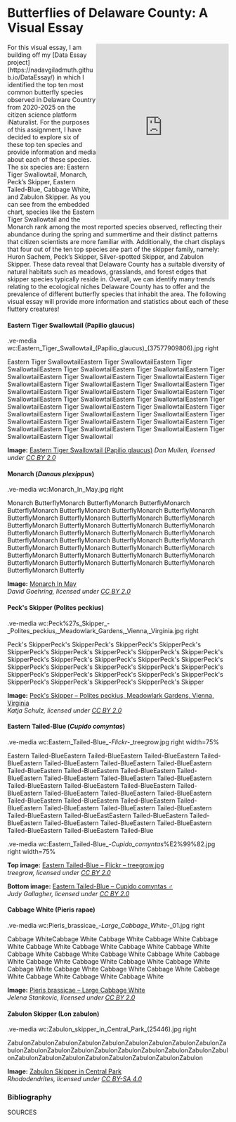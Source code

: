 # Butterflies of Delaware County: A Visual Essay

<iframe title="Top 10 Butterfly Species in Delaware County 2020-2025" aria-label="Chart Visualization" id="flourish-chart-22354618" src="https://public.flourish.studio/visualisation/22354618/embed" scrolling="no" frameborder="0" style="width: 0; min-width: 60% !important; border: none;" height="400" align="right" data-external="1"></iframe><script type="text/javascript">!function(){"use strict";window.addEventListener("message",(function(a){if(void 0!==a.data["datawrapper-height"]){var e=document.querySelectorAll("iframe");for(var t in a.data["datawrapper-height"])for(var r,i=0;r=e[i];i++)if(r.contentWindow===a.source){var d=a.data["datawrapper-height"][t]+"px";r.style.height=d}}}))}(); </script>  
For this visual essay, I am building off my [Data Essay project](https://nadavgiladmuth.github.io/DataEssay/) in which I identified the top ten most common butterfly species observed in Delaware Country from 2020-2025 on the citizen science platform iNaturalist. For the purposes of this assignment, I have decided to explore six of these top ten species and provide information and media about each of these species. The six species are: Eastern Tiger Swallowtail, Monarch, Peck’s Skipper, Eastern Tailed-Blue, Cabbage White, and Zabulon Skipper. As you can see from the embedded chart, species like the Eastern Tiger Swallowtail and the Monarch rank among the most reported species observed, reflecting their abundance during the spring and summertime and their distinct patterns that citizen scientists are more familiar with. Additionally, the chart displays that four out of the ten top species are part of the skipper family, namely: Huron Sachem, Peck’s Skipper, Silver-spotted Skipper, and Zabulon Skipper. These data reveal that Delaware County has a suitable diversity of natural habitats such as meadows, grasslands, and forest edges that skipper species typically reside in. Overall, we can identify many trends relating to the ecological niches Delaware County has to offer and the prevalence of different butterfly species that inhabit the area. The following visual essay will provide more information and statistics about each of these fluttery creatures!




#### Eastern Tiger Swallowtail (Papilio glaucus)

.ve-media wc:Eastern_Tiger_Swallowtail_(Papilio_glaucus)_(37577909806).jpg right

Eastern Tiger SwallowtailEastern Tiger SwallowtailEastern Tiger SwallowtailEastern Tiger SwallowtailEastern Tiger SwallowtailEastern Tiger SwallowtailEastern Tiger SwallowtailEastern Tiger SwallowtailEastern Tiger SwallowtailEastern Tiger SwallowtailEastern Tiger SwallowtailEastern Tiger SwallowtailEastern Tiger SwallowtailEastern Tiger SwallowtailEastern Tiger SwallowtailEastern Tiger SwallowtailEastern Tiger SwallowtailEastern Tiger SwallowtailEastern Tiger SwallowtailEastern Tiger SwallowtailEastern Tiger SwallowtailEastern Tiger SwallowtailEastern Tiger SwallowtailEastern Tiger SwallowtailEastern Tiger SwallowtailEastern Tiger SwallowtailEastern Tiger SwallowtailEastern Tiger SwallowtailEastern Tiger SwallowtailEastern Tiger SwallowtailEastern Tiger Swallowtail

**Image:** [Eastern Tiger Swallowtail (Papilio glaucus)](https://commons.wikimedia.org/wiki/File:Eastern_Tiger_Swallowtail_(Papilio_glaucus)_(37577909806).jpg)  
*Dan Mullen, licensed under [CC BY 2.0](https://creativecommons.org/licenses/by/2.0/)*







#### Monarch (*Danaus plexippus*)

.ve-media wc:Monarch_In_May.jpg right

Monarch ButterflyMonarch ButterflyMonarch ButterflyMonarch ButterflyMonarch ButterflyMonarch ButterflyMonarch ButterflyMonarch ButterflyMonarch ButterflyMonarch ButterflyMonarch ButterflyMonarch ButterflyMonarch ButterflyMonarch ButterflyMonarch ButterflyMonarch ButterflyMonarch ButterflyMonarch ButterflyMonarch ButterflyMonarch ButterflyMonarch ButterflyMonarch ButterflyMonarch ButterflyMonarch ButterflyMonarch ButterflyMonarch ButterflyMonarch ButterflyMonarch ButterflyMonarch ButterflyMonarch ButterflyMonarch ButterflyMonarch ButterflyMonarch ButterflyMonarch ButterflyMonarch ButterflyMonarch ButterflyMonarch Butterfly

**Image:** [Monarch In May](https://commons.wikimedia.org/wiki/File:Monarch_In_May.jpg)  
*David Goehring, licensed under [CC BY 2.0](https://creativecommons.org/licenses/by/2.0/)*






#### Peck's Skipper (Polites peckius)
.ve-media wc:Peck%27s_Skipper_-_Polites_peckius,_Meadowlark_Gardens,_Vienna,_Virginia.jpg right

Peck's SkipperPeck's SkipperPeck's SkipperPeck's SkipperPeck's SkipperPeck's SkipperPeck's SkipperPeck's SkipperPeck's SkipperPeck's SkipperPeck's SkipperPeck's SkipperPeck's SkipperPeck's SkipperPeck's SkipperPeck's SkipperPeck's SkipperPeck's SkipperPeck's SkipperPeck's SkipperPeck's SkipperPeck's SkipperPeck's SkipperPeck's SkipperPeck's SkipperPeck's SkipperPeck's SkipperPeck's SkipperPeck's Skipper

**Image:** [Peck's Skipper – Polites peckius, Meadowlark Gardens, Vienna, Virginia](https://commons.wikimedia.org/wiki/File:Peck%27s_Skipper_-_Polites_peckius,_Meadowlark_Gardens,_Vienna,_Virginia.jpg)  
*Katja Schulz, licensed under [CC BY 2.0](https://creativecommons.org/licenses/by/2.0/)*



#### Eastern Tailed-Blue (*Cupido comyntas*)

.ve-media wc:Eastern_Tailed-Blue_-_Flickr_-_treegrow.jpg right width=75%

Eastern Tailed-BlueEastern Tailed-BlueEastern Tailed-BlueEastern Tailed-BlueEastern Tailed-BlueEastern Tailed-BlueEastern Tailed-BlueEastern Tailed-BlueEastern Tailed-BlueEastern Tailed-BlueEastern Tailed-BlueEastern Tailed-BlueEastern Tailed-BlueEastern Tailed-BlueEastern Tailed-BlueEastern Tailed-BlueEastern Tailed-BlueEastern Tailed-BlueEastern Tailed-BlueEastern Tailed-BlueEastern Tailed-BlueEastern Tailed-BlueEastern Tailed-BlueEastern Tailed-BlueEastern Tailed-BlueEastern Tailed-BlueEastern Tailed-BlueEastern Tailed-BlueEastern Tailed-BlueEastern Tailed-BlueEastEastern Tailed-BlueEastern Tailed-BlueEastern Tailed-BlueEastern Tailed-BlueEastern Tailed-BlueEastern Tailed-BlueEastern Tailed-BlueEastern Tailed-Blue

.ve-media wc:Eastern_Tailed-Blue_-_Cupido_comyntas_%E2%99%82.jpg right width=75%






**Top image:** [Eastern Tailed-Blue – Flickr – treegrow.jpg](https://commons.wikimedia.org/wiki/File:Eastern_Tailed-Blue_-_Flickr_-_treegrow.jpg)  
*treegrow, licensed under [CC BY 2.0](https://creativecommons.org/licenses/by/2.0/)*

**Bottom image:** [Eastern Tailed-Blue – Cupido comyntas ♂](https://commons.wikimedia.org/wiki/File:Eastern_Tailed-Blue_-_Cupido_comyntas_%E2%99%82.jpg)  
*Judy Gallagher, licensed under [CC BY 2.0](https://creativecommons.org/licenses/by/2.0/)*




#### Cabbage White (Pieris rapae)
.ve-media wc:Pieris_brassicae_-_Large_Cabbage_White_-_01.jpg right

Cabbage WhiteCabbage White Cabbage White Cabbage White Cabbage White Cabbage White Cabbage White Cabbage White Cabbage White Cabbage White Cabbage White Cabbage White Cabbage White Cabbage White Cabbage White Cabbage White Cabbage White Cabbage White Cabbage White Cabbage White Cabbage White Cabbage White Cabbage White Cabbage White Cabbage White Cabbage White 

**Image:** [Pieris brassicae – Large Cabbage White](https://commons.wikimedia.org/wiki/File:Pieris_brassicae_-_Large_Cabbage_White_-_02.jpg)  
*Jelena Stankovic, licensed under [CC BY 2.0](https://creativecommons.org/licenses/by/2.0/)*






#### Zabulon Skipper (Lon zabulon)
.ve-media wc:Zabulon_skipper_in_Central_Park_(25446).jpg right

ZabulonZabulonZabulonZabulonZabulonZabulonZabulonZabulonZabulonZabulonZabulonZabulonZabulonZabulonZabulonZabulonZabulonZabulonZabulonZabulonZabulonZabulonZabulonZabulonZabulonZabulonZabulon


**Image:** [Zabulon Skipper in Central Park](https://commons.wikimedia.org/wiki/File:Zabulon_skipper_in_Central_Park_(25446).jpg)  
*Rhododendrites, licensed under [CC BY-SA 4.0](https://creativecommons.org/licenses/by-sa/4.0/)*





### Bibliography
SOURCES

